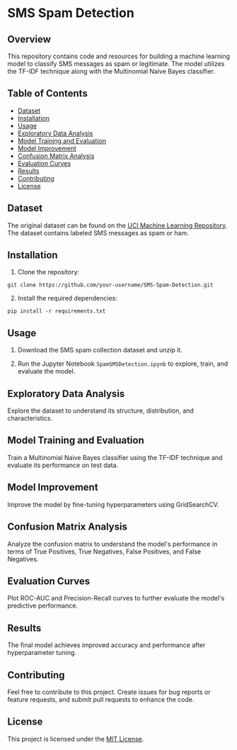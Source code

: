 # SMS Spam Detection

## Overview

This repository contains code and resources for building a machine learning model to classify SMS messages as spam or legitimate. The model utilizes the TF-IDF technique along with the Multinomial Naive Bayes classifier.

## Table of Contents

- [Dataset](#dataset)
- [Installation](#installation)
- [Usage](#usage)
- [Exploratory Data Analysis](#exploratory-data-analysis)
- [Model Training and Evaluation](#model-training-and-evaluation)
- [Model Improvement](#model-improvement)
- [Confusion Matrix Analysis](#confusion-matrix-analysis)
- [Evaluation Curves](#evaluation-curves)
- [Results](#results)
- [Contributing](#contributing)
- [License](#license)

## Dataset

The original dataset can be found on the [UCI Machine Learning Repository](https://archive.ics.uci.edu/ml/datasets/SMS+Spam+Collection). The dataset contains labeled SMS messages as spam or ham.

## Installation

1. Clone the repository:

```
git clone https://github.com/your-username/SMS-Spam-Detection.git
```

2. Install the required dependencies:

```
pip install -r requirements.txt
```

## Usage

1. Download the SMS spam collection dataset and unzip it.

2. Run the Jupyter Notebook `SpamSMSDetection.ipynb` to explore, train, and evaluate the model.

## Exploratory Data Analysis

Explore the dataset to understand its structure, distribution, and characteristics.

## Model Training and Evaluation

Train a Multinomial Naive Bayes classifier using the TF-IDF technique and evaluate its performance on test data.

## Model Improvement

Improve the model by fine-tuning hyperparameters using GridSearchCV.

## Confusion Matrix Analysis

Analyze the confusion matrix to understand the model's performance in terms of True Positives, True Negatives, False Positives, and False Negatives.

## Evaluation Curves

Plot ROC-AUC and Precision-Recall curves to further evaluate the model's predictive performance.

## Results

The final model achieves improved accuracy and performance after hyperparameter tuning.

## Contributing

Feel free to contribute to this project. Create issues for bug reports or feature requests, and submit pull requests to enhance the code.

## License

This project is licensed under the [MIT License](https://github.com/Elomunait/CODSOFT/blob/main/LICENSE).
